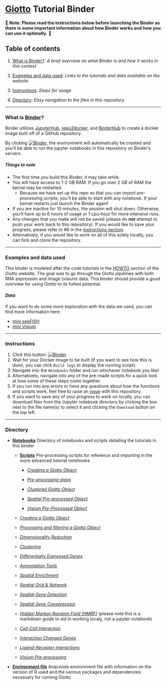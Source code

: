 # [Giotto](https://rubd.github.io/Giotto_site/index.html) Tutorial Binder

🔴 **Note: Please read the instructions below before launching the Binder as there is some important information about how Binder works and how you can use it optimally.** 🔴

## Table of contents
1. [What is Binder?](https://github.com/ndelrossi7/giotto-tutorial-binder#what-is-binder): *A brief overview on what Binder is and how it works in this context*

2. [Examples and data used](https://github.com/ndelrossi7/giotto-tutorial-binder#examples-and-data-used): *Links to the tutorials and data available on the website*

3. [Instructions](https://github.com/ndelrossi7/giotto-tutorial-binder#instructions): *Steps for usage*

4. [Directory](https://github.com/ndelrossi7/giotto-tutorial-binder#directory): *Easy navigation to the files in this repository*

----------------------------

### What is [Binder](https://mybinder.readthedocs.io/en/latest/)?

Binder utilizes [JupyterHub](https://jupyterhub.readthedocs.io/en/stable/), [repo2docker](https://repo2docker.readthedocs.io/en/latest/), and [BinderHub](https://binderhub.readthedocs.io/en/latest/) to create a docker image built off of a GitHub repository. 

By clicking [![Binder](https://mybinder.org/badge_logo.svg)](https://mybinder.org/v2/gh/ndelrossi7/r-conda-binder/HEAD), the environment will automatically be created and you’ll be able to run the jupyter notebooks in this repository on Binder’s servers. 

##### *Things to note*
- The first time you build this Binder, it may take while.
- You will have access to 1-2 GB RAM. If you go over 2 GB of RAM the kernel may be restarted.
  - Because we have set up this repo so that you can import pre-processing scripts, you’ll be able to start with any notebook. If your kernel restarts just launch the Binder again!
- If you are inactive for 10 minutes, the session will shut down. Otherwise, you’ll have up to 6 hours of usage or 1 cpu-hour for more intensive runs. 
- Any changes that you make will not be saved (please do ***not*** attempt to push your work back to this repository). If you would like to save your progress, please refer to #6 in the [instructions section](https://github.com/ndelrossi7/giotto-tutorial-binder#instructions).
- Alternatively, if you would like to work on all of this solely locally, you can fork and clone the repository.

---------------------------

### Examples and data used

This binder is modeled after the code tutorials in the [HOWTO](https://rubd.github.io/Giotto_site/articles/getting_started.html#howtos) section of the Giotto website. The goal was to go through the Giotto pipelines with both RNA expression and image (visium) data. This binder should provide a good overview for using Giotto to its fullest potential. 

#### *Data*
If you want to do some more exploration with the data we used, you can find more information here:
- [mini seqFISH](https://rubd.github.io/Giotto_site/articles/mini_seqfish.html)
- [mini Visium](https://rubd.github.io/Giotto_site/articles/mini_visium.html)

---------------------------

### Instructions
1. Click this button: [![Binder](https://mybinder.org/badge_logo.svg)](https://mybinder.org/v2/gh/ndelrossi7/r-conda-binder/HEAD)
2. Wait for your Docker image to be built (if you want to see how this is done, you can click ```Build logs``` to display the running script).
3. Navigate into the ```Notebooks``` folder and run whichever notebook you like!
4. Alternatively, navigate into any of the pre-made scripts for a quick look at how some of these steps come together.
5. If you run into any errors or have any questions about how the functions and scripts work, feel free to raise an [issue](https://github.com/ndelrossi7/giotto-tutorial-binder/issues) with this repository.
6. If you want to save any of your progress to work on locally, you can download files from the Jupyter notebook directory by clicking the box next to the file name(s) to select it and clicking the ```Download``` button on the top left.

-------------------------------

### Directory

- [**Notebooks**](https://github.com/ndelrossi7/giotto-tutorial-binder/tree/main/notebooks) Directory of notebooks and scripts detailing the tutorials in this binder

  - [**Scripts**](https://github.com/ndelrossi7/giotto-tutorial-binder/tree/main/notebooks/scripts) Pre-processing scripts for reference and importing in the more advanced tutorial notebooks
    - [*Creating a Giotto Object*](https://github.com/ndelrossi7/giotto-tutorial-binder/blob/main/notebooks/scripts/my_giotto_object.R)
  
    - [*Pre-processing steps*](https://github.com/ndelrossi7/giotto-tutorial-binder/blob/main/notebooks/scripts/preprocess.R)
  
    - [*Clustered Giotto Object*](https://github.com/ndelrossi7/giotto-tutorial-binder/blob/main/notebooks/scripts/clustered_obj.R)
  
    - [*Spatial Pre-processed Object*](https://github.com/ndelrossi7/giotto-tutorial-binder/blob/main/notebooks/scripts/spatial_pre_process.R)
  
    - [*Visium Pre-Processed Object*](https://github.com/ndelrossi7/giotto-tutorial-binder/blob/main/notebooks/scripts/visium_obj.R)

  - [*Creating a Giotto Object*](https://github.com/ndelrossi7/giotto-tutorial-binder/blob/main/notebooks/a-Creating-a-Giotto-Object.ipynb)

  - [*Processing and filtering a Giotto Object*](https://github.com/ndelrossi7/giotto-tutorial-binder/blob/main/notebooks/b-Processing-and-Filtering-Giotto-Object.ipynb)

  - [*Dimensionality Reduction*](https://github.com/ndelrossi7/giotto-tutorial-binder/blob/main/notebooks/c-Dimensionality-Reduction.ipynb)

  - [*Clustering*](https://github.com/ndelrossi7/giotto-tutorial-binder/blob/main/notebooks/d-Clustering.ipynb)

  - [*Differentially Expressed Genes*](https://github.com/ndelrossi7/giotto-tutorial-binder/blob/main/notebooks/e-Differentially-Expressed-Genes.ipynb)

  - [*Annnotation Tools*](https://github.com/ndelrossi7/giotto-tutorial-binder/blob/main/notebooks/f-Annotation-Tools.ipynb)

  - [*Spatial Enrichment*](https://github.com/ndelrossi7/giotto-tutorial-binder/blob/main/notebooks/g-Spot-Enrichment-Tools.ipynb)

  - [*Spatial Grid & Network*](https://github.com/ndelrossi7/giotto-tutorial-binder/blob/main/notebooks/h-Spatial-Grid-or-Network.ipynb)

  - [*Spatial Gene Detection*](https://github.com/ndelrossi7/giotto-tutorial-binder/blob/main/notebooks/i-Spatial-Gene-Detection.ipynb)

  - [*Spatial Gene Coexpression*](https://github.com/ndelrossi7/giotto-tutorial-binder/blob/main/notebooks/j-Spatial-Gene-Coexpression.ipynb)

  - [*Hidden Markov Random Field (HMRF)*](https://github.com/ndelrossi7/giotto-tutorial-binder/blob/main/notebooks/k-Hidden-Markov-Random-Field.md) (please note this is a markdown guide to aid in working localy, not a jupyter notebook)

  - [*Cell-Cell Interaction*](https://github.com/ndelrossi7/giotto-tutorial-binder/blob/main/notebooks/l-Cell-Cell-Interaction-Enrichment.ipynb)

  - [*Interaction Changed Genes*](https://github.com/ndelrossi7/giotto-tutorial-binder/blob/main/notebooks/m-Interaction-Changed-Genes.ipynb)

  - [*Ligand-Receptor Interactions*](https://github.com/ndelrossi7/giotto-tutorial-binder/blob/main/notebooks/n-Ligand-receptor-interactions.ipynb)

  - [*Visium Pre-processing*](https://github.com/ndelrossi7/giotto-tutorial-binder/blob/main/notebooks/o-Visium-Preprocessing.ipynb)

- [**Environment file**](https://github.com/ndelrossi7/giotto-tutorial-binder/blob/main/environment.yml) Anaconda environment file with information on the version of R used and the various packages and dependencies necessary for running Giotto
